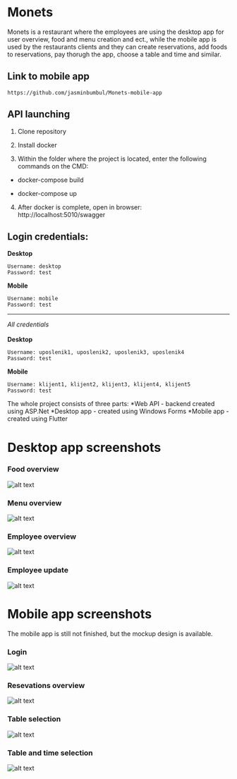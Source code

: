 # Monets

Monets is a restaurant where the employees are using the desktop app for user overview, food and menu creation and ect., while the mobile app is used by the restaurants clients and  they can create reservations, add foods to reservations, pay thorugh the app, choose a table and time and similar.

## Link to mobile app 
```
https://github.com/jasminbumbul/Monets-mobile-app
```

## API launching

1. Clone repository<br/>

1. Install docker<br/>

1. Within the folder where the project is located, enter the following commands on the CMD:<br/>

- docker-compose build

- docker-compose up

 4. After docker is complete, open in browser: http://localhost:5010/swagger


## Login credentials:
**Desktop**<br/>
```
Username: desktop
Password: test
```

**Mobile**<br/>
```
Username: mobile
Password: test
```
----------------------------------------------------------------------------------------------------------------------
*All credentials*<br/><br/>
**Desktop**<br/>
```
Username: uposlenik1, uposlenik2, uposlenik3, uposlenik4
Password: test
```

**Mobile**<br/>
```
Username: klijent1, klijent2, klijent3, klijent4, klijent5
Password: test
```


The whole project consists of three parts:
  *Web API - backend created using ASP.Net
  *Desktop app - created using Windows Forms
  *Mobile app - created using Flutter


# Desktop app screenshots

### Food overview
![alt text](https://raw.githubusercontent.com/jasminbumbul/Monets-RS2_Seminarski/main/screenshots/screenshot1.png?token=AK34RG3AV6DSFDOZHIIE2W3BSOSSW)

### Menu overview
![alt text](https://raw.githubusercontent.com/jasminbumbul/Monets-RS2_Seminarski/main/screenshots/screenshot3.png?token=AK34RGZA7ZJLT5QZZID2N43BSOSS4)

### Employee overview
![alt text](https://raw.githubusercontent.com/jasminbumbul/Monets-RS2_Seminarski/main/screenshots/screenshot4.png?token=AK34RG5U6ZBR77GQH4IBJFDBSOSS4)

### Employee update
![alt text](https://raw.githubusercontent.com/jasminbumbul/Monets-RS2_Seminarski/main/screenshots/screenshot5.png?token=AK34RG2XAXQOZJ6S3LGZKF3BSOSS4)


# Mobile app screenshots
The mobile app is still not finished, but the mockup design is available.

### Login
![alt text](https://raw.githubusercontent.com/jasminbumbul/Monets-RS2_Seminarski/main/screenshots/mobile_login.png?token=AK34RGYIJZUALAOH23TVHIDBSOS52)

### Resevations overview
![alt text](https://raw.githubusercontent.com/jasminbumbul/Monets-RS2_Seminarski/main/screenshots/mobile_rezervacije.png?token=AK34RG7Y2A2SNEMYCMZ3EL3BSOS5W)

### Table selection
![alt text](https://raw.githubusercontent.com/jasminbumbul/Monets-RS2_Seminarski/main/screenshots/mobile_odabirStola_1.png?token=AK34RGZLGI5M7EIQO645F23BSOS52)

### Table and time selection
![alt text](https://raw.githubusercontent.com/jasminbumbul/Monets-RS2_Seminarski/main/screenshots/mobile_odabirStola_1.png?token=AK34RGZLGI5M7EIQO645F23BSOS52)

